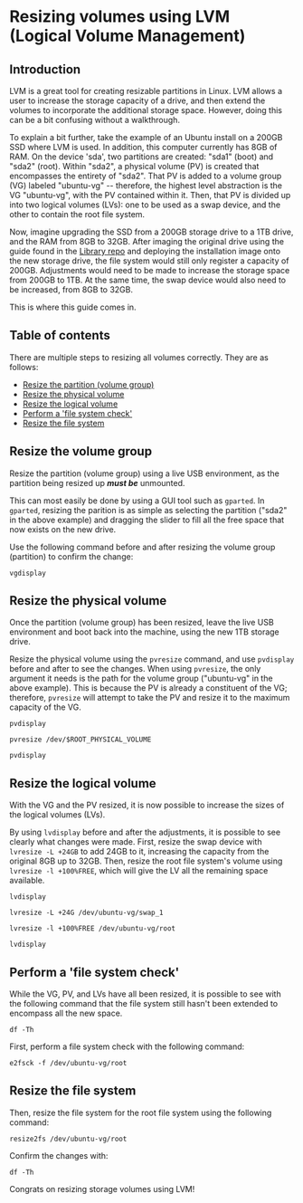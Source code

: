 Resizing volumes using LVM (Logical Volume Management)
======================================================

Introduction
------------

LVM is a great tool for creating resizable partitions in Linux. LVM allows a user to increase the storage capacity of a drive, and then extend the volumes to incorporate the additional storage space. However, doing this can be a bit confusing without a walkthrough.

To explain a bit further, take the example of an Ubuntu install on a 200GB SSD where LVM is used. In addition, this computer currently has 8GB of RAM. On the device 'sda', two partitions are created: "sda1" (boot) and "sda2" (root). Within "sda2", a physical volume (PV) is created that encompasses the entirety of "sda2". That PV is added to a volume group (VG) labeled "ubuntu-vg" -- therefore, the highest level abstraction is the VG "ubuntu-vg", with the PV contained within it. Then, that PV is divided up into two logical volumes (LVs): one to be used as a swap device, and the other to contain the root file system.

Now, imagine upgrading the SSD from a 200GB storage drive to a 1TB drive, and the RAM from 8GB to 32GB. After imaging the original drive using the guide found in the [Library repo](https://github.com/davidvogelxyz/library) and deploying the installation image onto the new storage drive, the file system would still only register a capacity of 200GB. Adjustments would need to be made to increase the storage space from 200GB to 1TB. At the same time, the swap device would also need to be increased, from 8GB to 32GB.

This is where this guide comes in.

Table of contents
-----------------

There are multiple steps to resizing all volumes correctly. They are as follows:

- [Resize the partition (volume group)](#resize-the-volume-group)
- [Resize the physical volume](#resize-the-physical-volume)
- [Resize the logical volume](#resize-the-logical-volume)
- [Perform a 'file system check'](#perform-a-'file-system-check')
- [Resize the file system](#resize-the-file-system)

Resize the volume group
-----------------------

Resize the partition (volume group) using a live USB environment, as the partition being resized up ***must be*** unmounted.

This can most easily be done by using a GUI tool such as `gparted`. In `gparted`, resizing the parition is as simple as selecting the partition ("sda2" in the above example) and dragging the slider to fill all the free space that now exists on the new drive.

Use the following command before and after resizing the volume group (partition) to confirm the change:

```
vgdisplay
```

Resize the physical volume
--------------------------

Once the partition (volume group) has been resized, leave the live USB environment and boot back into the machine, using the new 1TB storage drive.

Resize the physical volume using the `pvresize` command, and use `pvdisplay` before and after to see the changes. When using `pvresize`, the only argument it needs is the path for the volume group ("ubuntu-vg" in the above example). This is because the PV is already a constituent of the VG; therefore, `pvresize` will attempt to take the PV and resize it to the maximum capacity of the VG.

```
pvdisplay
```

```
pvresize /dev/$ROOT_PHYSICAL_VOLUME
```

```
pvdisplay
```

Resize the logical volume
-------------------------

With the VG and the PV resized, it is now possible to increase the sizes of the logical volumes (LVs).

By using `lvdisplay` before and after the adjustments, it is possible to see clearly what changes were made. First, resize the swap device with `lvresize -L +24GB` to add 24GB to it, increasing the capacity from the original 8GB up to 32GB. Then, resize the root file system's volume using `lvresize -l +100%FREE`, which will give the LV all the remaining space available.

```
lvdisplay
```

```
lvresize -L +24G /dev/ubuntu-vg/swap_1
```

```
lvresize -l +100%FREE /dev/ubuntu-vg/root
```

```
lvdisplay
```

Perform a 'file system check'
-----------------------------

While the VG, PV, and LVs have all been resized, it is possible to see with the following command that the file system still hasn't been extended to encompass all the new space.

```
df -Th
```

First, perform a file system check with the following command:

```
e2fsck -f /dev/ubuntu-vg/root
```

Resize the file system
----------------------

Then, resize the file system for the root file system using the following command:

```
resize2fs /dev/ubuntu-vg/root
```

Confirm the changes with:

```
df -Th
```

Congrats on resizing storage volumes using LVM!

